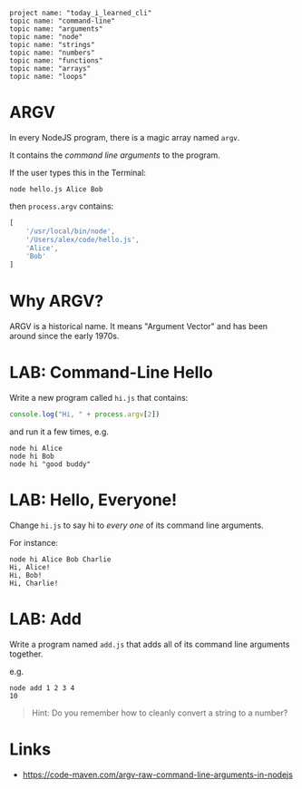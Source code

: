     project name: "today_i_learned_cli"
    topic name: "command-line"
    topic name: "arguments"
    topic name: "node"
    topic name: "strings"
    topic name: "numbers"
    topic name: "functions"
    topic name: "arrays"
    topic name: "loops"

# ARGV

In every NodeJS program, there is a magic array named `argv`. 

It contains the *command line arguments* to the program.

If the user types this in the Terminal:

    node hello.js Alice Bob

then `process.argv` contains:

```javascript
[ 
    '/usr/local/bin/node',
    '/Users/alex/code/hello.js',
    'Alice',
    'Bob'
]
```

# Why ARGV?

ARGV is a historical name. It means "Argument Vector" and has been around since the early 1970s.

# LAB: Command-Line Hello

Write a new program called `hi.js` that contains:

```js
console.log("Hi, " + process.argv[2])
```

and run it a few times, e.g.

    node hi Alice
    node hi Bob
    node hi "good buddy"

# LAB: Hello, Everyone!

Change `hi.js` to say hi to *every one* of its command line arguments.

For instance:

    node hi Alice Bob Charlie
    Hi, Alice!
    Hi, Bob!
    Hi, Charlie!

# LAB: Add

Write a program named `add.js` that adds all of its command line arguments together.

e.g.

    node add 1 2 3 4
    10

> Hint: Do you remember how to cleanly convert a string to a number?

# Links

* <https://code-maven.com/argv-raw-command-line-arguments-in-nodejs>

